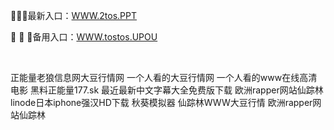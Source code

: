 <p>
	🔘🔘🔘最新入口：<a href="http://www.baidu.com/link?url=6MA2SWnO3Raqke39an_0PUxosM6ZrUGzi1BN9tNnlPW&wd">WWW.2tos.PPT</a> 
	<p>
		💅
💅
💅备用入口：<a href="http://www.baidu.com/link?url=6MA2SWnO3Raqke39an_0PUxosM6ZrUGzi1BN9tNnlPW&wd">WWW.tostos.UPOU</a> 
	</p>
	<p>
		<br />
	</p>
	<p>
		正能量老狼信息网大豆行情网
一个人看的大豆行情网
一个人看的www在线高清电影
黑料正能量177.sk
最近最新中文字幕大全免费版下载
欧洲rapper网站仙踪林
linode日本iphone强汉HD下载
秋葵模拟器
仙踪林WWW大豆行情
欧洲rapper网站仙踪林
	</p>
